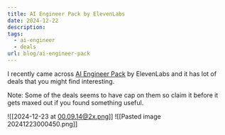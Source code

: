 ```yaml
---
title: AI Engineer Pack by ElevenLabs
date: 2024-12-22
description: 
tags:
  - ai-engineer
  - deals
url: blog/ai-engineer-pack
---
```

I recently came across [AI Engineer Pack](https://www.aiengineerpack.com/) by ElevenLabs and it has lot of deals that you might find interesting.

Note: Some of the deals seems to have cap on them so claim it before it gets maxed out if you found something useful.

![[2024-12-23 at 00.09.14@2x.png]]
![[Pasted image 20241223000450.png]]